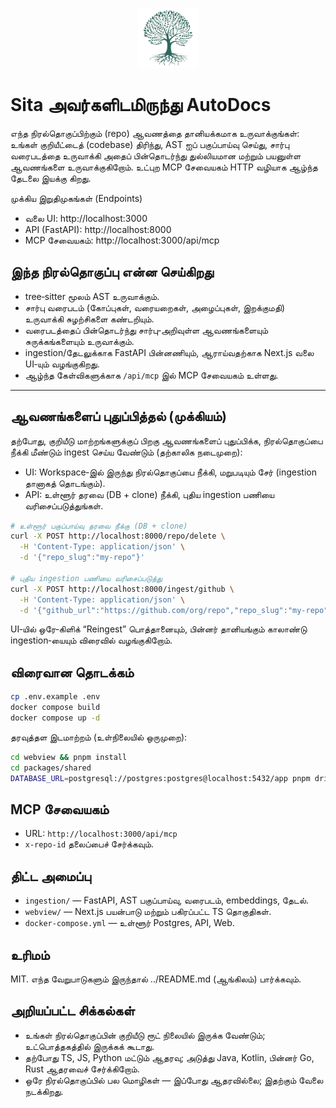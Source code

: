 <p align="center">
  <img src="../webview/apps/webapp/public/favicon.svg" alt="OpenDocs by Sita" width="96" height="96" />
</p>

# Sita அவர்களிடமிருந்து AutoDocs

எந்த நிரல்தொகுப்பிற்கும் (repo) ஆவணத்தை தானியக்கமாக உருவாக்குங்கள்: உங்கள் குறியீட்டைத் (codebase) திரிந்து, AST ஐப் பகுப்பாய்வு செய்து, சார்பு வரைபடத்தை உருவாக்கி அதைப் பின்தொடர்ந்து துல்லியமான மற்றும் பயனுள்ள ஆவணங்களை உருவாக்குகிறோம். உட்புற MCP சேவையகம் HTTP வழியாக ஆழ்ந்த தேடலை இயக்கு கிறது.

முக்கிய இறுதிமுகங்கள் (Endpoints)

- வலை UI: http://localhost:3000
- API (FastAPI): http://localhost:8000
- MCP சேவையகம்: http://localhost:3000/api/mcp

## இந்த நிரல்தொகுப்பு என்ன செய்கிறது

- tree‑sitter மூலம் AST உருவாக்கும்.
- சார்பு வரைபடம் (கோப்புகள், வரையறைகள், அழைப்புகள், இறக்குமதி) உருவாக்கி சுழற்சிகளை கண்டறியும்.
- வரைபடத்தைப் பின்தொடர்ந்து சார்பு‑அறிவுள்ள ஆவணங்களையும் சுருக்கங்களையும் உருவாக்கும்.
- ingestion/தேடலுக்காக FastAPI பின்னணியும், ஆராய்வதற்காக Next.js வலை UI‑யும் வழங்குகிறது.
- ஆழ்ந்த கேள்விகளுக்காக `/api/mcp` இல் MCP சேவையகம் உள்ளது.

---

## ஆவணங்களைப் புதுப்பித்தல் (முக்கியம்)

தற்போது, குறியீடு மாற்றங்களுக்குப் பிறகு ஆவணங்களைப் புதுப்பிக்க, நிரல்தொகுப்பை நீக்கி மீண்டும் ingest செய்ய வேண்டும் (தற்காலிக நடைமுறை):

- UI: Workspace‑இல் இருந்து நிரல்தொகுப்பை நீக்கி, மறுபடியும் சேர் (ingestion தானாகத் தொடங்கும்).
- API: உள்ளூர் தரவை (DB + clone) நீக்கி, புதிய ingestion பணியை வரிசைப்படுத்துங்கள்.

```bash
# உள்ளூர் பகுப்பாய்வு தரவை நீக்கு (DB + clone)
curl -X POST http://localhost:8000/repo/delete \
  -H 'Content-Type: application/json' \
  -d '{"repo_slug":"my-repo"}'

# புதிய ingestion பணியை வரிசைப்படுத்து
curl -X POST http://localhost:8000/ingest/github \
  -H 'Content-Type: application/json' \
  -d '{"github_url":"https://github.com/org/repo","repo_slug":"my-repo","force_full":false}'
```

UI‑யில் ஒரே‑கிளிக் “Reingest” பொத்தானையும், பின்னர் தானியங்கும் காலாண்டு ingestion‑யையும் விரைவில் வழங்குகிறோம்.

## விரைவான தொடக்கம்

```bash
cp .env.example .env
docker compose build
docker compose up -d
```

தரவுத்தள இடமாற்றம் (உள்நிலையில் ஒருமுறை):

```bash
cd webview && pnpm install
cd packages/shared
DATABASE_URL=postgresql://postgres:postgres@localhost:5432/app pnpm drizzle-kit push --config drizzle.main.config.ts
```

## MCP சேவையகம்

- URL: `http://localhost:3000/api/mcp`
- `x-repo-id` தலைப்பைச் சேர்க்கவும்.

## திட்ட அமைப்பு

- `ingestion/` — FastAPI, AST பகுப்பாய்வு, வரைபடம், embeddings, தேடல்.
- `webview/` — Next.js பயன்பாடு மற்றும் பகிரப்பட்ட TS தொகுதிகள்.
- `docker-compose.yml` — உள்ளூர் Postgres, API, Web.

## உரிமம்

MIT. எந்த வேறுபாடுகளும் இருந்தால் ../README.md (ஆங்கிலம்) பார்க்கவும்.

## அறியப்பட்ட சிக்கல்கள்

- உங்கள் நிரல்தொகுப்பின் குறியீடு ரூட் நிலையில் இருக்க வேண்டும்; உட்பொத்தகத்தில் இருக்கக் கூடாது.
- தற்போது TS, JS, Python மட்டும் ஆதரவு; அடுத்து Java, Kotlin, பின்னர் Go, Rust ஆதரவைச் சேர்க்கிறோம்.
- ஒரே நிரல்தொகுப்பில் பல மொழிகள் — இப்போது ஆதரவில்லை; இதற்கும் வேலை நடக்கிறது.
